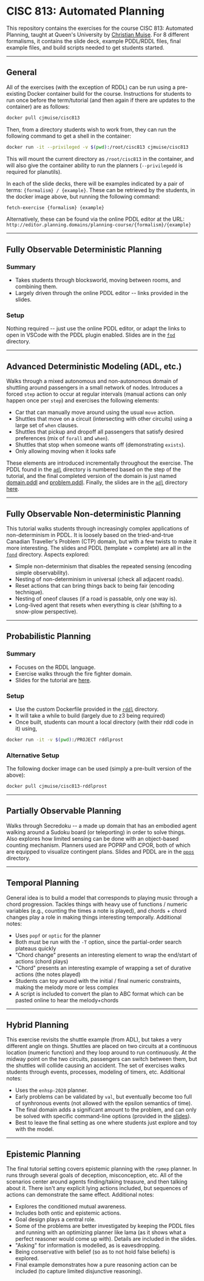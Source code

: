 # CISC 813: Automated Planning

This repository contains the exercises for the course CISC 813: Automated Planning, taught at Queen's University by [Christian Muise](http://haz.ca). For 8 different formalisms, it contains the slide deck, example PDDL/RDDL files, final example files, and build scripts needed to get students started.


----

## General

All of the exercises (with the exception of RDDL) can be run using a pre-existing Docker container build for the course. Instructions for students to run once before the term/tutorial (and then again if there are updates to the container) are as follows:

```bash
docker pull cjmuise/cisc813
```

Then, from a directory students wish to work from, they can run the following command to get a shell in the container:

```bash
docker run -it --privileged -v $(pwd):/root/cisc813 cjmuise/cisc813
```

This will mount the current directory as `/root/cisc813` in the container, and will also give the container ability to run the planners (`--privilegedd` is required for planutils).

In each of the slide decks, there will be examples indicated by a pair of terms: `{formalism} / {example}`. These can be retrieved by the students, in the docker image above, but running the following command:

```bash
fetch-exercise {formalism} {example}
```

Alternatively, these can be found via the online PDDL editor at the URL: `http://editor.planning.domains/planning-course/{formalism}/{example}`

----

## Fully Observable Deterministic Planning

### Summary

- Takes students through blocksworld, moving between rooms, and combining them.
- Largely driven through the online PDDL editor -- links provided in the slides.

### Setup

Nothing required -- just use the online PDDL editor, or adapt the links to open in VSCode with the PDDL plugin enabled. Slides are in the [`fod`](fod/) directory.

----

## Advanced Deterministic Modeling (ADL, etc.)

Walks through a mixed autonomous and non-autonomous domain of shuttling around passengers in a small network of nodes. Introduces a forced `step` action to occur at regular intervals (manual actions can only happen once per `step`) and exercises the following elements:

- Car that can manually move around using the usual `move` action.
- Shuttles that move on a circuit (intersecting with other circuits) using a large set of `when` clauses.
- Shuttles that pickup and dropoff all passengers that satisfy desired preferences (mix of `forall` and `when`).
- Shuttles that stop when someone wants off (demonstrating `exists`).
- Only allowing moving when it looks safe

These elements are introduced incrementally throughout the exercise. The PDDL found in the [`adl`](adl/) directory is numbered based on the step of the tutorial, and the final completed version of the domain is just named [domain.pddl](adl/domain.pddl) and [problem.pddl](adl/problem.pddl). Finally, the slides are in the [`adl`](adl/) directory [here](adl/slides.pptx).

----

## Fully Observable Non-deterministic Planning

This tutorial walks students through increasingly complex applications of non-determinism in PDDL. It is loosely based on the tried-and-true Canadian Traveller's Problem (CTP) domain, but with a few twists to make it more interesting. The slides and PDDL (template + complete) are all in the [`fond`](fond/) directory. Aspects explored:

- Simple non-determinism that disables the repeated sensing (encoding simple observability).
- Nesting of non-determinism in universal (check all adjacent roads).
- Reset actions that can bring things back to being fair (encoding technique).
- Nesting of oneof clauses (if a road is passable, only one way is).
- Long-lived agent that resets when everything is clear (shifting to a snow-plow perspective).

----

## Probabilistic Planning

### Summary

- Focuses on the RDDL language.
- Exercise walks through the fire fighter domain.
- Slides for the tutorial are [here](rddl/slides.pptx).

### Setup

- Use the custom Dockerfile provided in the [`rddl`](rddl/) directory.
- It will take a while to build (largely due to z3 being required)
- Once built, students can mount a local directory (with their rddl code in it) using,

```bash
docker run -it -v $(pwd):/PROJECT rddlprost
```

### Alternative Setup

The following docker image can be used (simply a pre-built version of the above):

```bash
docker pull cjmuise/cisc813-rddlprost
```

----

## Partially Observable Planning

Walks through Secredoku -- a made up domain that has an embodied agent walking around a Sudoku board (or teleporting) in order to solve things. Also explores how limited sensing can be done with an object-based counting mechanism. Planners used are POPRP and CPOR, both of which are equipped to visualize contingent plans. Slides and PDDL are in the [`ppos`](ppos/) directory.

----

## Temporal Planning

General idea is to build a model that corresponds to playing music through a chord progression. Tackles things with heavy use of functions / numeric variables (e.g., counting the times a note is played), and chords + chord changes play a role in making things interesting temporally. Additional notes:

- Uses `popf` or `optic` for the planner
- Both must be run with the `-T` option, since the partial-order search plateaus quickly
- "Chord change" presents an interesting element to wrap the end/start of actions (chord plays)
- "Chord" presents an interesting example of wrapping a set of durative actions (the notes played)
- Students can toy around with the initial / final numeric constraints, making the melody more or less complex
- A script is included to convert the plan to ABC format which can be pasted online to hear the melody+chords

----

## Hybrid Planning

This exercise revisits the shuttle example (from ADL), but takes a very different angle on things. Shuttles are placed on two circuits at a continuous location (numeric function) and they loop around to run continuously. At the midway point on the two circuits, passengers can switch between them, but the shuttles will collide causing an accident. The set of exercises walks students through events, processes, modeling of timers, etc. Additional notes:

- Uses the `enhsp-2020` planner.
- Early problems can be validated by `val`, but eventually become too full of synhronous events (not allowed with the epsilon semantics of time).
- The final domain adds a significant amount to the problem, and can only be solved with specific command-line options (provided in the [slides](hybrid/slides.pptx)).
- Best to leave the final setting as one where students just explore and toy with the model.

----

## Epistemic Planning

The final tutorial setting covers epistemic planning with the `rpmep` planner. In runs through several goals of deception, misconception, etc. All of the scenarios center around agents finding/taking treasure, and then talking about it. There isn't any explicit lying actions included, but sequences of actions can demonstrate the same effect. Additional notes:

- Explores the conditioned mutual awareness.
- Includes both ontic and epistemic actions.
- Goal design plays a central role.
- Some of the problems are better investigated by keeping the PDDL files and running with an optimizing planner like lama (as it shows what a perfect reasoner would come up with). Details are included in the slides.
- "Asking" for information is modelled, as is eavesdropping.
- Being conservative with belief (so as to not hold false beliefs) is explored.
- Final example demonstrates how a pure reasoning action can be included (to capture limited disjunctive reasoning).
